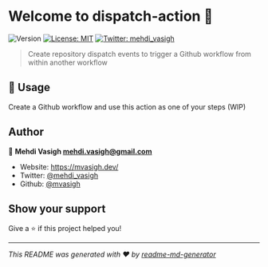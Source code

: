 # Welcome to dispatch-action 👋

![Version](https://img.shields.io/badge/version-1.0.0-blue.svg?cacheSeconds=2592000)
[![License: MIT](https://img.shields.io/badge/License-MIT-yellow.svg)](#)
[![Twitter: mehdi_vasigh](https://img.shields.io/twitter/follow/mehdi_vasigh.svg?style=social)](https://twitter.com/mehdi_vasigh)

> Create repository dispatch events to trigger a Github workflow from within another workflow

## 🚀 Usage

Create a Github workflow and use this action as one of your steps (WIP)

## Author

👤 **Mehdi Vasigh <mehdi.vasigh@gmail.com>**

- Website: https://mvasigh.dev/
- Twitter: [@mehdi_vasigh](https://twitter.com/mehdi_vasigh)
- Github: [@mvasigh](https://github.com/mvasigh)

## Show your support

Give a ⭐️ if this project helped you!

---

_This README was generated with ❤️ by [readme-md-generator](https://github.com/kefranabg/readme-md-generator)_
